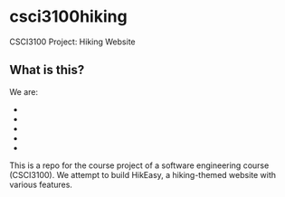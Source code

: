 # csci3100hiking
CSCI3100 Project: Hiking Website

## What is this?
We are:

- 
- 
- 
- 
- 

This is a repo for the course project of a software engineering course (CSCI3100). We attempt to build HikEasy, a hiking-themed website with various features.
